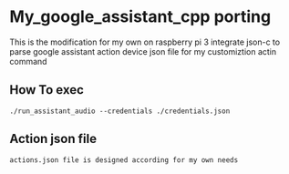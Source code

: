 
My_google_assistant_cpp porting
===========================

This is the modification for my own on raspberry pi 3
integrate json-c to parse google assistant action device 
json file for my customiztion actin command

## How To exec 
    ./run_assistant_audio --credentials ./credentials.json

## Action json file 
    actions.json file is designed according for my own needs
